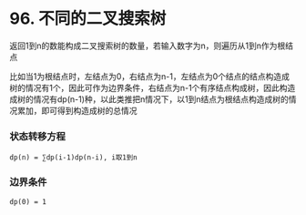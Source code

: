 # 96. 不同的二叉搜索树

返回1到n的数能构成二叉搜索树的数量，若输入数字为n，则遍历从1到n作为根结点

比如当1为根结点时，左结点为0，右结点为n-1，左结点为0个结点的结点构造成树的情况有1个，因此可作为边界条件，右结点为n-1个有序结点构成树，因此构造成树的情况有dp(n-1)种，以此类推把n情况下，以1到n结点为根结点构造成树的情况累加，即可得到构造成树的总情况

### 状态转移方程

`dp(n) = ∑dp(i-1)dp(n-i), i取1到n`

### 边界条件

`dp(0) = 1`
